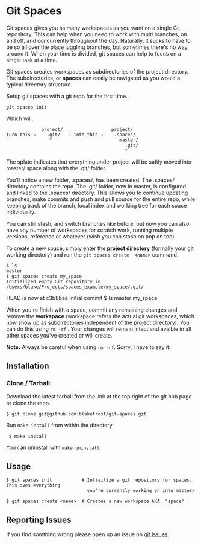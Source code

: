 # Git Spaces

Git spaces gives you as many workspaces as you want on a single Git repository. This can help when you need to work with multi branches, on and off, and concurrently throughout the day. Naturally, it sucks to have to be so all over the place juggling branches, but sometimes there's no way around it. When your time is divided, git spaces can help to focus on a single task at a time.

Git spaces creates workspaces as subdirectories of the project directory. The subdirectories, or **spaces** can easily be navigated as you would a typical directory structure.

Setup git spaces with a git repo for the first time.

    git spaces init

Which will:

                 project/                  project/
    turn this ➔    .git/   ➔ into this ➔    .spaces/
                    *                         master/
                                                .git/
                                                *

The splate indicates that everything under project will be saftly moved into master/ space along with the .git/ folder.

You'll notice a new folder, .spaces/, has been created. The .spaces/ directory contains the repo. The .git/ folder, now in master, is configured and linked to the .spaces/ directory. This allows you to continue updating branches, make commits and push and pull source for the entire repo, while keeping track of the branch, local index and working tree for each space individually.

You can still stash, and switch branches like before, but now you can also have any number of workspaces for scratch work, running multiple versions, reference or whatever (wish you can stash on pop on too)

To create a new space, simply enter the **project directory** (formally your git working directory) and run the `git spaces create  <name>` command.

    $ ls
    master
    $ git spaces create my_space
    Initialized empty Git repository in /Users/blake/Projects/spaces_example/my_space/.git/
HEAD is now at c3b8baa Initial commit
    $ ls
    master my_space

When you're finish with a space, commit any remaining changes and remove the **workspace** (workspace refers the actual git workspaces, which now show up as subdirectories independent of the project directory). You can do this using `rm -rf` . Your changes will remain intact and avaible in all other spaces you've created or will create.

**Note:** Always be careful when using `rm -rf`. Sorry, I have to say it.

## Installation

### Clone / Tarball:

Download the latest tarball from the link at the top right of the git hub page or clone the repo.

    $ git clone git@github.com:blakefrost/git-spaces.git

Run `make install` from within the directory

     $ make install

You can uninstall with `make uninstall`.

## Usage

    $ git spaces init           # Intiailize a git repository for spaces. This oves everything
                                  you're currently working on into master/

    $ git spaces create <name>  # Creates a new workspace AKA. "space"

## Reporting Issues

If you find somthing wrong please open up an issue on [git issues](https://github.com/blakefrost/git-spaces/issues).

